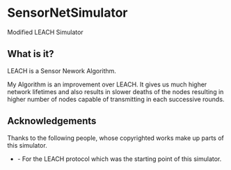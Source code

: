 # SensorNetSimulator
Modified LEACH Simulator

What is it?
-----------

LEACH is a Sensor Nework Algorithm.
 
My Algorithm is an improvement over LEACH. It gives us much higher network
lifetimes and also results in slower deaths of the nodes resulting in
higher number of nodes capable of transmitting in each successive rounds.

Acknowledgements
----------------

Thanks to the following people, whose copyrighted works make up parts of
this simulator.

* <leach authors here>  - For the LEACH protocol which was the starting point of this
   simulator.
